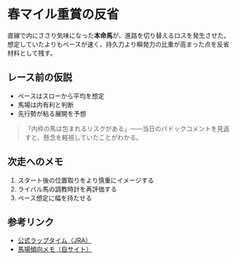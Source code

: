# 春マイル重賞の反省

直線で内にささり気味になった**本命馬**が、進路を切り替えるロスを発生させた。想定していたよりもペースが速く、持久力より瞬発力の比重が高まった点を反省材料として残す。

## レース前の仮説
- ペースはスローから平均を想定
- 馬場は内有利と判断
- 先行勢が粘る展開を予想

> 「内枠の馬は包まれるリスクがある」——当日のパドックコメントを見返すと、懸念を軽視していたことがわかる。

## 次走へのメモ
1. スタート後の位置取りをより慎重にイメージする
2. ライバル馬の調教時計を再評価する
3. ペース想定に幅を持たせる

## 参考リンク
- [公式ラップタイム（JRA）](https://www.jra.go.jp/)
- [馬場傾向メモ（自サイト）](https://example.com)

